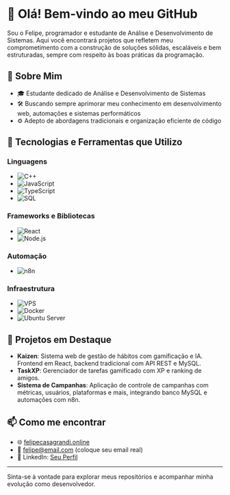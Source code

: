 # 👋 Olá! Bem-vindo ao meu GitHub

Sou o Felipe, programador e estudante de Análise e Desenvolvimento de Sistemas. Aqui você encontrará projetos que refletem meu comprometimento com a construção de soluções sólidas, escaláveis e bem estruturadas, sempre com respeito às boas práticas da programação.

## 💼 Sobre Mim

- 🎓 Estudante dedicado de Análise e Desenvolvimento de Sistemas
- 🛠️ Buscando sempre aprimorar meu conhecimento em desenvolvimento web, automações e sistemas performáticos
- ⚙️ Adepto de abordagens tradicionais e organização eficiente de código

## 🧰 Tecnologias e Ferramentas que Utilizo

### Linguagens
- ![C++](https://img.shields.io/badge/C++-00599C?style=flat&logo=c%2B%2B&logoColor=white)
- ![JavaScript](https://img.shields.io/badge/JavaScript-F7DF1E?style=flat&logo=javascript&logoColor=black)
- ![TypeScript](https://img.shields.io/badge/TypeScript-3178C6?style=flat&logo=typescript&logoColor=white)
- ![SQL](https://img.shields.io/badge/SQL-4479A1?style=flat&logo=mysql&logoColor=white)

### Frameworks e Bibliotecas
- ![React](https://img.shields.io/badge/React-20232A?style=flat&logo=react&logoColor=61DAFB)
- ![Node.js](https://img.shields.io/badge/Node.js-339933?style=flat&logo=nodedotjs&logoColor=white)

### Automação
- ![n8n](https://img.shields.io/badge/n8n-ff6d00?style=flat&logo=n8n&logoColor=white)

### Infraestrutura
- ![VPS](https://img.shields.io/badge/VPS-007BFF?style=flat&logo=linux&logoColor=white)
- ![Docker](https://img.shields.io/badge/Docker-2496ED?style=flat&logo=docker&logoColor=white)
- ![Ubuntu Server](https://img.shields.io/badge/Ubuntu_Server-E95420?style=flat&logo=ubuntu&logoColor=white)

## 🔧 Projetos em Destaque

- **Kaizen**: Sistema web de gestão de hábitos com gamificação e IA. Frontend em React, backend tradicional com API REST e MySQL.  
- **TaskXP**: Gerenciador de tarefas gamificado com XP e ranking de amigos.  
- **Sistema de Campanhas**: Aplicação de controle de campanhas com métricas, usuários, plataformas e mais, integrando banco MySQL e automações com n8n.

## 📫 Como me encontrar

- 🌐 [felipecasagrandi.online](https://felipecasagrandi.online)
- 📧 felipe@email.com (coloque seu email real)
- 💼 LinkedIn: [Seu Perfil](https://www.linkedin.com)

---

Sinta-se à vontade para explorar meus repositórios e acompanhar minha evolução como desenvolvedor.
